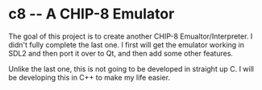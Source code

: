 c8 -- A CHIP-8 Emulator
=======================

The goal of this project is to create another CHIP-8 Emualtor/Interpreter.  I
didn't fully complete the last one.  I first will get the emulator working in
SDL2 and then port it over to Qt, and then add some other features.

Unlike the last one, this is not going to be developed in straight up C.  I will
be developing this in C++ to make my life easier.
